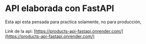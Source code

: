 # API elaborada con FastAPI

Esta api esta pensada para practica solamente, no para producción,

Link de la api: [https://products-api-fastapi.onrender.com/](https://products-api-fastapi.onrender.com/)

<!-- ## Comando para Tailwind

```sh
pnpx tailwindcss -i ./styles/app.css -o ../static/css/app.css --watch
``` -->
